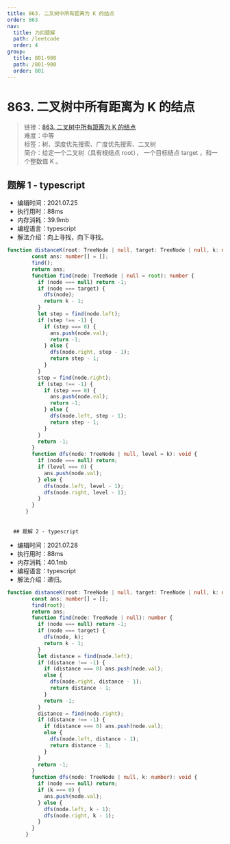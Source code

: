 ```yaml
---
title: 863. 二叉树中所有距离为 K 的结点
order: 863
nav:
  title: 力扣题解
  path: /leetcode
  order: 4
group:
  title: 801-900
  path: /801-900
  order: 801
---
```


# 863. 二叉树中所有距离为 K 的结点
    
> 链接：[863. 二叉树中所有距离为 K 的结点](https://leetcode-cn.com/problems/all-nodes-distance-k-in-binary-tree/)  
> 难度：中等  
> 标签：树、深度优先搜索、广度优先搜索、二叉树  
> 简介：给定一个二叉树（具有根结点 root）， 一个目标结点 target ，和一个整数值 K 。
      
## 题解 1 - typescript
- 编辑时间：2021.07.25
- 执行用时：88ms
- 内存消耗：39.9mb
- 编程语言：typescript
- 解法介绍：向上寻找，向下寻找。
```typescript
function distanceK(root: TreeNode | null, target: TreeNode | null, k: number): number[] {
        const ans: number[] = [];
        find();
        return ans;
        function find(node: TreeNode | null = root): number {
          if (node === null) return -1;
          if (node === target) {
            dfs(node);
            return k - 1;
          }
          let step = find(node.left);
          if (step !== -1) {
            if (step === 0) {
              ans.push(node.val);
              return -1;
            } else {
              dfs(node.right, step - 1);
              return step - 1;
            }
          }
          step = find(node.right);
          if (step !== -1) {
            if (step === 0) {
              ans.push(node.val);
              return -1;
            } else {
              dfs(node.left, step - 1);
              return step - 1;
            }
          }
          return -1;
        }
        function dfs(node: TreeNode | null, level = k): void {
          if (node === null) return;
          if (level === 0) {
            ans.push(node.val);
          } else {
            dfs(node.left, level - 1);
            dfs(node.right, level - 1);
          }
        }
      }
      
```

      ## 题解 2 - typescript
- 编辑时间：2021.07.28
- 执行用时：88ms
- 内存消耗：40.1mb
- 编程语言：typescript
- 解法介绍：递归。
```typescript
function distanceK(root: TreeNode | null, target: TreeNode | null, k: number): number[] {
        const ans: number[] = [];
        find(root);
        return ans;
        function find(node: TreeNode | null): number {
          if (node === null) return -1;
          if (node === target) {
            dfs(node, k);
            return k - 1;
          }
          let distance = find(node.left);
          if (distance !== -1) {
            if (distance === 0) ans.push(node.val);
            else {
              dfs(node.right, distance - 1);
              return distance - 1;
            }
            return -1;
          }
          distance = find(node.right);
          if (distance !== -1) {
            if (distance === 0) ans.push(node.val);
            else {
              dfs(node.left, distance - 1);
              return distance - 1;
            }
          }
          return -1;
        }
        function dfs(node: TreeNode | null, k: number): void {
          if (node === null) return;
          if (k === 0) {
            ans.push(node.val);
          } else {
            dfs(node.left, k - 1);
            dfs(node.right, k - 1);
          }
        }
      }
```
